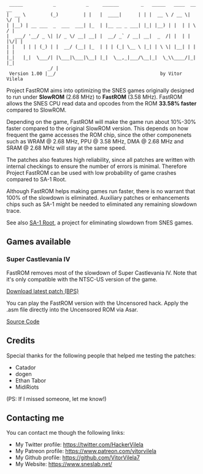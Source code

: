 ```
 _____           _           _     ______        _   _____   ____  __  __ 
|  __ \         (_)         | |   |  ____|      | | |  __ \ / __ \|  \/  |
| |__) | __ ___  _  ___  ___| |_  | |__ __ _ ___| |_| |__) | |  | | \  / |
|  ___/ '__/ _ \| |/ _ \/ __| __| |  __/ _` / __| __|  _  /| |  | | |\/| |
| |   | | | (_) | |  __/ (__| |_  | | | (_| \__ \ |_| | \ \| |__| | |  | |
|_|   |_|  \___/| |\___|\___|\__| |_|  \__,_|___/\__|_|  \_\\____/|_|  |_|
               _/ |                                                       
 Version 1.00 |__/                                      by Vitor Vilela   
```

Project FastROM aims into optimizing the SNES games originally designed to run under **SlowROM** (2.68 MHz) to **FastROM** (3.58 MHz).
FastROM allows the SNES CPU read data and opcodes from the ROM **33.58% faster** compared to SlowROM.

Depending on the game, FastROM will make the game run about 10%-30% faster compared to the original SlowROM version.
This depends on how frequent the game accesses the ROM chip, since the other componenets such as
WRAM @ 2.68 MHz, PPU @ 3.58 MHz, DMA @ 2.68 MHz and SRAM @ 2.68 MHz will stay at the same speed.

The patches also features high reliability, since all patches are written with internal checkings to ensure the number
of errors is minimal. Therefore Project FastROM can be used with low probability of game crashes compared to SA-1 Root.

Although FastROM helps making games run faster, there is no warrant that 100% of the slowdown is eliminated.
Auxiliary patches or enhancements chips such as SA-1 might be needed to eliminated any remaining slowdown trace.

See also [SA-1 Root](https://github.com/VitorVilela7/SA1-Root), a project for eliminating slowdown from SNES games.

## Games available

### Super Castlevania IV
FastROM removes most of the slowdown of Super Castlevania IV. Note that it's only compatible with the NTSC-US version of the game.

[Download latest patch (BPS)](./../../raw/master/super-castlevania-iv/patch.bps)

You can play the FastROM version with the Uncensored hack.
Apply the .asm file directly into the Uncensored ROM via Asar.

[Source Code](./super-castlevania-iv)


## Credits
Special thanks for the following people that helped me testing the patches:
 - Catador
 - dogen
 - Ethan Tabor
 - MidiRiots

(PS: If I missed someone, let me know!)

## Contacting me
You can contact me though the following links:

* My Twitter profile: https://twitter.com/HackerVilela
* My Patreon profile: https://www.patreon.com/vitorvilela
* My Github profile: https://github.com/VitorVilela7
* My Website: https://www.sneslab.net/
